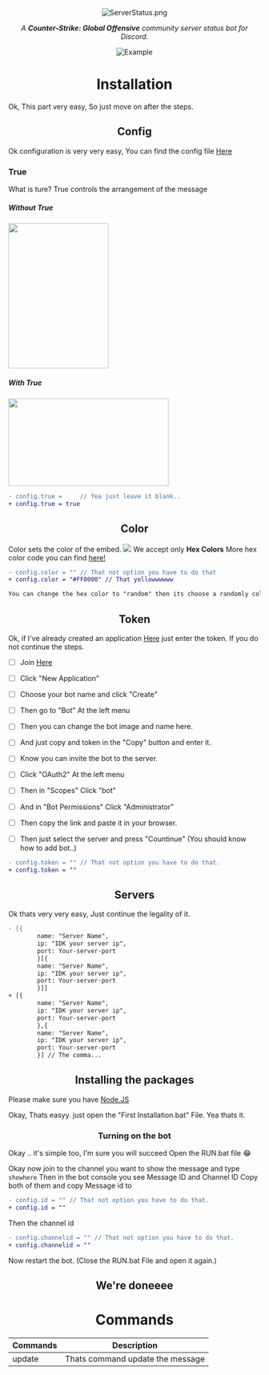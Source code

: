 <div align="center">
<center><img src="https://i.imgur.com/hAepRG1.png"  alt="ServerStatus.png"></center>

<i>A <Strong>Counter-Strike: Global Offensive</strong> community server status bot for Discord.</i>

<img src="https://i.imgur.com/35uyFmf.png" alt="Example">

# Installation
</div>
Ok, This part very easy, So just move on after the steps.
<div align="center">
<h2>Config</h2>
</div>
Ok configuration is very very easy,
You can find the config file <a href="https://github.com/Zippoooo/CSGO-Server-Status/blob/master/config.js">Here</a>

<h3>True</h3>
What is ture? True controls the arrangement of the message

<h5>Without True</h5>
<img src="https://i.imgur.com/PZ3ghMe.png" width="200" height="290">

<h5> With True</h5>
<img src="https://i.imgur.com/uyxsOF3.png" width="320" height="175">

```diff
- config.true =     // Yea just leave it blank..
+ config.true = true
```
<div align="center">
<h2>Color</h2>
</div>
Color sets the color of the embed.
<img src="https://i.imgur.com/2Sh5fxd.gif">
We accept only <strong>Hex Colors</strong> More hex color code you can find <a href="https://htmlcolorcodes.com">here!</a>

```diff
- config.color = "" // That not option you have to do that
+ config.color = "#FF0000" // That yellowwwwww
```

```css
You can change the hex color to "random" then its choose a randomly color every time
```
<div align="center">
<h2>Token</h2>
</div>
Ok, if I've already created an application <a href="https://discord.com/developers/applications">Here</a> just enter the token. If you do not continue the steps.


- [ ] Join <a href="https://discord.com/developers/applications">Here</a>
- [ ] Click "New Application"

- [ ] Choose your bot name and click "Create"
- [ ] Then go to "Bot" At the left menu
- [ ] Then you can change the bot image and name here.
- [ ] And just copy and token in the "Copy" button and enter it. 

- [ ] Know you can invite the bot to the server.
- [ ] Click "OAuth2" At the left menu
- [ ] Then in "Scopes" Click "bot"
- [ ] And in "Bot Permissions" Click "Administrator"
- [ ] Then copy the link and paste it in your browser.
- [ ] Then just select the server and press "Countinue" (You should know how to add bot..)

```diff
- config.token = "" // That not option you have to do that.
+ config.token = ""
```
<div align="center">
<h2>Servers</h2>
</div>
Ok thats very very easy,
Just continue the legality of it.

```diff
- [{
        name: "Server Name",
        ip: "IDK your server ip",
        port: Your-server-port
        }[{
        name: "Server Name",
        ip: "IDK your server ip",
        port: Your-server-port
        }]]
+ [{
        name: "Server Name",
        ip: "IDK your server ip",
        port: Your-server-port
        },{
        name: "Server Name",
        ip: "IDK your server ip",
        port: Your-server-port
        }] // The comma...
```
<div align="center">
<h2>Installing the packages</h2>
</div>
Please make sure you have <a href="https://nodejs.org/en/">Node.JS<a>

Okay, Thats easyy.
just open the "First Installation.bat" File.
Yea thats it.
<div align="center">
<h3>Turning on the bot</h3>
</div>
Okay .. it's simple too, I'm sure you will succeed
Open the RUN.bat file 😂

Okay now join to the channel you want to show the message and type ``showhere``
Then in the bot console you see Message ID and Channel ID Copy both of them and copy
Message id to

```diff
- config.id = "" // That not option you have to do that.
+ config.id = ""
```

Then the channel id
```diff
- config.channelid = "" // That not option you have to do that.
+ config.channelid = ""
```

Now restart the bot. (Close the RUN.bat File and open it again.)
<div align="center">
<h2>We're doneeee</h2>
        
# Commands

|Commands| Description |
|--|--|
| update | Thats command update the message |

</div>
